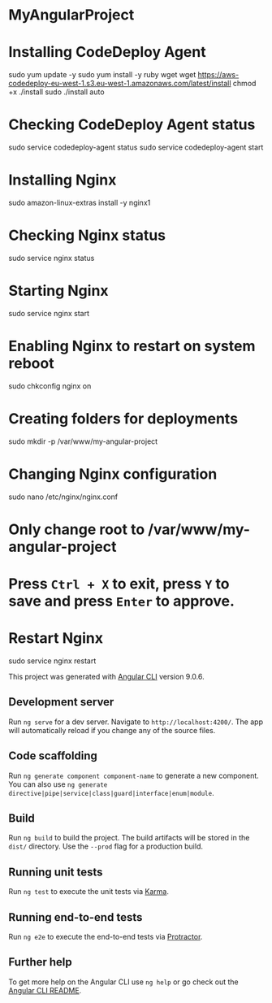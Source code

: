 # MyAngularProject


# Installing CodeDeploy Agent
sudo yum update -y
sudo yum install -y ruby wget
wget https://aws-codedeploy-eu-west-1.s3.eu-west-1.amazonaws.com/latest/install
chmod +x ./install
sudo ./install auto

# Checking CodeDeploy Agent status
sudo service codedeploy-agent status
sudo service codedeploy-agent start

# Installing Nginx
sudo amazon-linux-extras install -y nginx1

# Checking Nginx status
sudo service nginx status

# Starting Nginx
sudo service nginx start

# Enabling Nginx to restart on system reboot
sudo chkconfig nginx on

# Creating folders for deployments
sudo mkdir -p /var/www/my-angular-project

# Changing Nginx configuration
sudo nano /etc/nginx/nginx.conf

# Only change root to /var/www/my-angular-project
# Press `Ctrl + X` to exit, press `Y` to save and press `Enter` to approve.

# Restart Nginx
sudo service nginx restart




This project was generated with [Angular CLI](https://github.com/angular/angular-cli) version 9.0.6.

## Development server

Run `ng serve` for a dev server. Navigate to `http://localhost:4200/`. The app will automatically reload if you change any of the source files.

## Code scaffolding

Run `ng generate component component-name` to generate a new component. You can also use `ng generate directive|pipe|service|class|guard|interface|enum|module`.

## Build

Run `ng build` to build the project. The build artifacts will be stored in the `dist/` directory. Use the `--prod` flag for a production build.

## Running unit tests

Run `ng test` to execute the unit tests via [Karma](https://karma-runner.github.io).

## Running end-to-end tests

Run `ng e2e` to execute the end-to-end tests via [Protractor](http://www.protractortest.org/).

## Further help

To get more help on the Angular CLI use `ng help` or go check out the [Angular CLI README](https://github.com/angular/angular-cli/blob/master/README.md).
